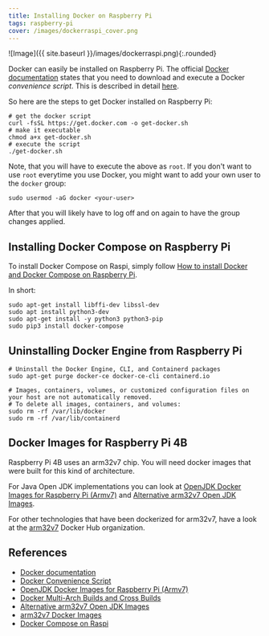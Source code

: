 ```yaml
---
title: Installing Docker on Raspberry Pi
tags: raspberry-pi
cover: /images/dockerraspi_cover.png
---
```


![Image]({{ site.baseurl }}/images/dockerraspi.png){:.rounded}

Docker can easily be installed on Raspberry Pi. The official [Docker documentation](https://docs.docker.com/engine/install/debian/#install-using-the-repository) states that you need to download and execute a Docker _convenience script_. This is described in detail [here](https://docs.docker.com/engine/install/debian/#install-using-the-convenience-script).

So here are the steps to get Docker installed on Raspberry Pi:

```shell
# get the docker script
curl -fsSL https://get.docker.com -o get-docker.sh
# make it executable
chmod a+x get-docker.sh
# execute the script
./get-docker.sh
```
Note, that you will have to execute the above as `root`. 
If you don't want to use `root` everytime you use Docker, you might want to add your own user to the `docker` group:

```shell
sudo usermod -aG docker <your-user>
```
After that you will likely have to log off and on again to have the group changes applied.

## Installing Docker Compose on Raspberry Pi

To install Docker Compose on Raspi, simply follow [How to install Docker and Docker Compose on Raspberry Pi](https://devdojo.com/bobbyiliev/how-to-install-docker-and-docker-compose-on-raspberry-pi).

In short:

```shell
sudo apt-get install libffi-dev libssl-dev
sudo apt install python3-dev
sudo apt-get install -y python3 python3-pip
sudo pip3 install docker-compose
```
## Uninstalling Docker Engine from Raspberry Pi

```shell
# Uninstall the Docker Engine, CLI, and Containerd packages
sudo apt-get purge docker-ce docker-ce-cli containerd.io

# Images, containers, volumes, or customized configuration files on your host are not automatically removed. 
# To delete all images, containers, and volumes:
sudo rm -rf /var/lib/docker
sudo rm -rf /var/lib/containerd
```
## Docker Images for Raspberry Pi 4B

Raspberry Pi 4B uses an arm32v7 chip. You will need docker images that were built for this kind of architecture.

For Java Open JDK implementations you can look at [OpenJDK Docker Images for Raspberry Pi (Armv7)](https://hub.docker.com/r/adoptopenjdk/openjdk11/tags?page=1&ordering=last_updated&name=armv7) and [Alternative arm32v7 Open JDK Images](https://hub.docker.com/r/arm32v7/adoptopenjdk).

For other technologies that have been dockerized for arm32v7, have a look at the [arm32v7](https://hub.docker.com/u/arm32v7) Docker Hub organization.
## References
* [Docker documentation](https://docs.docker.com/engine/install/debian/#install-using-the-repository)
* [Docker Convenience Script](https://docs.docker.com/engine/install/debian/#install-using-the-convenience-script)
* [OpenJDK Docker Images for Raspberry Pi (Armv7)](https://hub.docker.com/r/adoptopenjdk/openjdk11/tags?page=1&ordering=last_updated&name=armv7)
* [Docker Multi-Arch Builds and Cross Builds](https://docs.docker.com/docker-for-mac/multi-arch/)
* [Alternative arm32v7 Open JDK Images](https://hub.docker.com/r/arm32v7/adoptopenjdk)
* [arm32v7 Docker Images](https://hub.docker.com/u/arm32v7)
* [Docker Compose on Raspi](https://devdojo.com/bobbyiliev/how-to-install-docker-and-docker-compose-on-raspberry-pi)